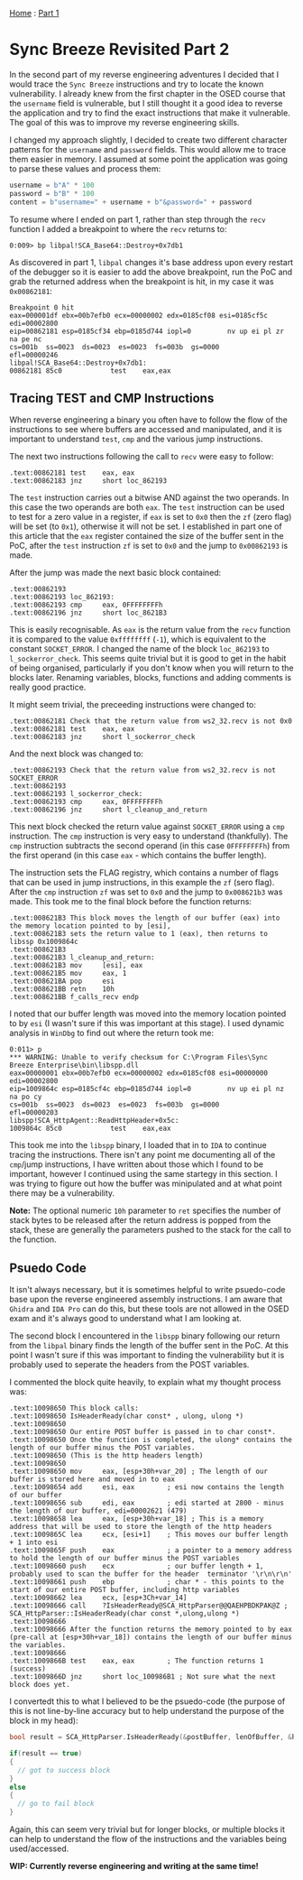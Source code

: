 [Home](https://plackyhacker.github.io) : [Part 1](https://plackyhacker.github.io/reversing/sync-breeze-reversed)

# Sync Breeze Revisited Part 2

In the second part of my reverse engineering adventures I decided that I would trace the `Sync Breeze` instructions and try to locate the known vulnerability. I already knew from the first chapter in the OSED course that the `username` field is vulnerable, but I still thought it a good idea to reverse the application and try to find the exact instructions that make it vulnerable. The goal of this was to improve my reverse engineering skills.

I changed my approach slightly, I decided to create two different character patterns for the `username` and `password` fields. This would allow me to trace them easier in memory. I assumed at some point the application was going to parse these values and process them:

```python
username = b"A" * 100
password = b"B" * 100
content = b"username=" + username + b"&password=" + password
```

To resume where I ended on part 1, rather than step through the `recv` function I added a breakpoint to where the `recv` returns to:

```
0:009> bp libpal!SCA_Base64::Destroy+0x7db1
```

As discovered in part 1, `libpal` changes it's base address upon every restart of the debugger so it is easier to add the above breakpoint, run the PoC and grab the returned address when the breakpoint is hit, in my case it was `0x00862181`:

```
Breakpoint 0 hit
eax=000001df ebx=00b7efb0 ecx=00000002 edx=0185cf08 esi=0185cf5c edi=00002800
eip=00862181 esp=0185cf34 ebp=0185d744 iopl=0         nv up ei pl zr na pe nc
cs=001b  ss=0023  ds=0023  es=0023  fs=003b  gs=0000             efl=00000246
libpal!SCA_Base64::Destroy+0x7db1:
00862181 85c0            test    eax,eax
```

## Tracing TEST and CMP Instructions

When reverse engineering a binary you often have to follow the flow of the instructions to see where buffers are accessed and manipulated, and it is important to understand `test`, `cmp` and the various jump instructions.

The next two instructions following the call to `recv` were easy to follow:

```
.text:00862181 test    eax, eax
.text:00862183 jnz     short loc_862193
```

The `test` instruction carries out a bitwise AND against the two operands. In this case the two operands are both `eax`. The `test` instruction can be used to test for a zero value in a register, if `eax` is set to `0x0` then the `zf` (zero flag) will be set (to `0x1`), otherwise it will not be set. I established in part one of this article that the `eax` register contained the size of the buffer sent in the PoC, after the `test` instruction `zf` is set to `0x0` and the jump to `0x00862193` is made.

After the jump was made the next basic block contained:

```
.text:00862193
.text:00862193 loc_862193:
.text:00862193 cmp     eax, 0FFFFFFFFh
.text:00862196 jnz     short loc_8621B3
```

This is easily recognisable. As `eax` is the return value from the `recv` function it is compared to the value `0xffffffff` (`-1`), which is equivalent to the constant `SOCKET_ERROR`. I changed the name of the block `loc_862193` to `l_sockerror_check`. This seems quite trivial but it is good to get in the habit of being organised, particularly if you don't know when you will return to the blocks later. Renaming variables, blocks, functions and adding comments is really good practice.

It might seem trivial, the preceeding instructions were changed to:

```
.text:00862181 Check that the return value from ws2_32.recv is not 0x0
.text:00862181 test    eax, eax
.text:00862183 jnz     short l_sockerror_check
```

And the next block was changed to:

```
.text:00862193 Check that the return value from ws2_32.recv is not SOCKET_ERROR
.text:00862193
.text:00862193 l_sockerror_check:
.text:00862193 cmp     eax, 0FFFFFFFFh
.text:00862196 jnz     short l_cleanup_and_return
```

This next block checked the return value against `SOCKET_ERROR` using a `cmp` instruction. The `cmp` instruction is very easy to understand (thankfully). The `cmp` instruction subtracts the second operand (in this case `0FFFFFFFFh`) from the first operand (in this case `eax` - which contains the buffer length).

The instruction sets the FLAG registry, which contains a number of flags that can be used in jump instructions, in this example the `zf` (sero flag). After the `cmp` instruction `zf` was set to `0x0` and the jump to `0x008621b3` was made. This took me to the final block before the function returns:

```
.text:008621B3 This block moves the length of our buffer (eax) into the memory location pointed to by [esi],
.text:008621B3 sets the return value to 1 (eax), then returns to libssp 0x1009864c
.text:008621B3
.text:008621B3 l_cleanup_and_return:
.text:008621B3 mov     [esi], eax
.text:008621B5 mov     eax, 1
.text:008621BA pop     esi
.text:008621BB retn    10h
.text:008621BB f_calls_recv endp
```

I noted that our buffer length was moved into the memory location pointed to by `esi` (I wasn't sure if this was important at this stage). I used dynamic analysis in `WinDbg` to find out where the return took me:

```
0:011> p
*** WARNING: Unable to verify checksum for C:\Program Files\Sync Breeze Enterprise\bin\libspp.dll
eax=00000001 ebx=00b7efb0 ecx=00000002 edx=0185cf08 esi=00000000 edi=00002800
eip=1009864c esp=0185cf4c ebp=0185d744 iopl=0         nv up ei pl nz na po cy
cs=001b  ss=0023  ds=0023  es=0023  fs=003b  gs=0000             efl=00000203
libspp!SCA_HttpAgent::ReadHttpHeader+0x5c:
1009864c 85c0            test    eax,eax
```

This took me into the `libspp` binary, I loaded that in to `IDA` to continue tracing the instructions. There isn't any point me documenting all of the `cmp`/jump instructions, I have written about those which I found to be important, however I continued using the same startegy in this section. I was trying to figure out how the buffer was minipulated and at what point there may be a vulnerability.

**Note:** The optional numeric `10h` parameter to `ret` specifies the number of stack bytes to be released after the return address is popped from the stack, these are generally the parameters pushed to the stack for the call to the function.

## Psuedo Code

It isn't always necessary, but it is sometimes helpful to write psuedo-code base upon the reverse engineered assembly instructions. I am aware that `Ghidra` and `IDA Pro` can do this, but these tools are not allowed in the OSED exam and it's always good to understand what I am looking at.

The second block I encountered in the `libspp` binary following our return from the `libpal` binary finds the length of the buffer sent in the PoC. At this point I wasn't sure if this was important to finding the vulnerability but it is probably used to seperate the headers from the POST variables.

I commented the block quite heavily, to explain what my thought process was:

```
.text:10098650 This block calls:
.text:10098650 IsHeaderReady(char const* , ulong, ulong *)
.text:10098650
.text:10098650 Our entire POST buffer is passed in to char const*.
.text:10098650 Once the function is completed, the ulong* contains the length of our buffer minus the POST variables.
.text:10098650 (This is the http headers length)
.text:10098650
.text:10098650 mov     eax, [esp+30h+var_20] ; The length of our buffer is stored here and moved in to eax
.text:10098654 add     esi, eax        ; esi now contains the length of our buffer
.text:10098656 sub     edi, eax        ; edi started at 2800 - minus the length of our buffer, edi=00002621 (479)
.text:10098658 lea     eax, [esp+30h+var_18] ; This is a memory address that will be used to store the length of the http headers
.text:1009865C lea     ecx, [esi+1]    ; This moves our buffer length + 1 into esi
.text:1009865F push    eax             ; a pointer to a memory address to hold the length of our buffer minus the POST variables
.text:10098660 push    ecx             ; our buffer length + 1, probably used to scan the buffer for the header  terminator '\r\n\r\n'
.text:10098661 push    ebp             ; char * - this points to the start of our entire POST buffer, including http variables
.text:10098662 lea     ecx, [esp+3Ch+var_14]
.text:10098666 call    ?IsHeaderReady@SCA_HttpParser@@QAEHPBDKPAK@Z ; SCA_HttpParser::IsHeaderReady(char const *,ulong,ulong *)
.text:10098666
.text:10098666 After the function returns the memory pointed to by eax (pre-call at [esp+30h+var_18]) contains the length of our buffer minus the variables.
.text:10098666
.text:1009866B test    eax, eax        ; The function returns 1 (success)
.text:1009866D jnz     short loc_100986B1 ; Not sure what the next block does yet.
```

I convertedt this to what I believed to be the psuedo-code (the purpose of this is not line-by-line accuracy but to help understand the purpose of the block in my head):

```c
bool result = SCA_HttpParser.IsHeaderReady(&postBuffer, lenOfBuffer, &headersLength);

if(result == true)
{
  // got to success block
}
else
{
  // go to fail block
}
```

Again, this can seem very trivial but for longer blocks, or multiple blocks it can help to understand the flow of the instructions and the variables being used/accessed.


**WIP: Currently reverse engineering and writing at the same time!**
